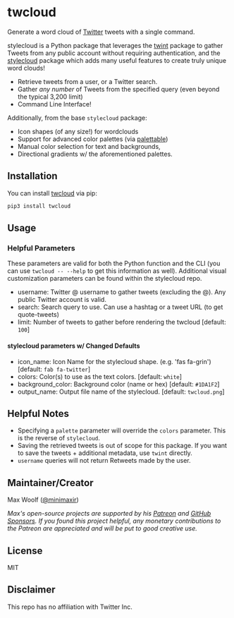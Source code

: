 # twcloud

Generate a word cloud of [Twitter](https://twitter.com/) tweets with a single command.

stylecloud is a Python package that leverages the [twint](https://github.com/twintproject/twint) package to gather Tweets from any public account without requiring authentication, and the [stylecloud](https://github.com/minimaxir/stylecloud) package which adds many useful features to create truly unique word clouds!

* Retrieve tweets from a user, or a Twitter search.
* Gather *any number* of Tweets from the specified query (even beyond the typical 3,200 limit)
* Command Line Interface!

Additionally, from the base `stylecloud` package:

* Icon shapes (of any size!) for wordclouds
* Support for advanced color palettes (via [palettable](https://jiffyclub.github.io/palettable/))
* Manual color selection for text and backgrounds,
* Directional gradients w/ the aforementioned palettes.

## Installation

You can install [twcloud](https://pypi.org/project/twcloud/) via pip:

```sh
pip3 install twcloud
```

## Usage

### Helpful Parameters

These parameters are valid for both the Python function and the CLI (you can use `twcloud -- --help` to get this information as well). Additional visual customization parameters can be found within the stylecloud repo.

* username: Twitter @ username to gather tweets (excluding the @). Any public Twitter account is valid.
* search: Search query to use. Can use a hashtag or a tweet URL (to get quote-tweets)
* limit: Number of tweets to gather before rendering the twcloud [default: `100`]

#### stylecloud parameters w/ Changed Defaults

* icon_name: Icon Name for the stylecloud shape. (e.g. 'fas fa-grin') [default: `fab fa-twitter`]
* colors: Color(s) to use as the text colors. [default: `white`]
* background_color: Background color (name or hex) [default: `#1DA1F2`]
* output_name: Output file name of the stylecloud. [default: `twcloud.png`]

## Helpful Notes

* Specifying a `palette` parameter will override the `colors` parameter. This is the reverse of `stylecloud`.
* Saving the retrieved tweets is out of scope for this package. If you want to save the tweets + additional metadata, use `twint` directly.
* `username` queries will not return Retweets made by the user.

## Maintainer/Creator

Max Woolf ([@minimaxir](https://minimaxir.com))

*Max's open-source projects are supported by his [Patreon](https://www.patreon.com/minimaxir) and [GitHub Sponsors](https://github.com/sponsors/minimaxir). If you found this project helpful, any monetary contributions to the Patreon are appreciated and will be put to good creative use.*

## License

MIT

## Disclaimer

This repo has no affiliation with Twitter Inc.